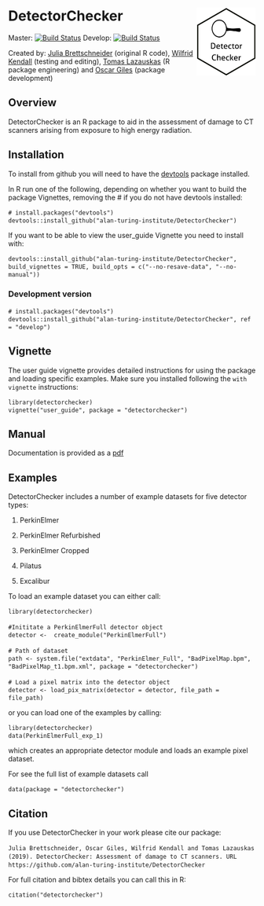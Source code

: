 # DetectorChecker <a><img src='logo_hex.png' align="right" height="139" /></a>

Master: [![Build Status](https://travis-ci.com/alan-turing-institute/DetectorChecker.svg?token=zxQwzfsqCyEouTqXAVUn&branch=master)](https://travis-ci.com/alan-turing-institute/DetectorChecker) Develop: [![Build Status](https://travis-ci.com/alan-turing-institute/DetectorChecker.svg?token=zxQwzfsqCyEouTqXAVUn&branch=develop)](https://travis-ci.com/alan-turing-institute/DetectorChecker)



Created by: [Julia Brettschneider](https://github.com/ejulia17) (original R code), [Wilfrid Kendall](https://github.com/WilfridSKendall) (testing and editing),
[Tomas Lazauskas](https://github.com/tomaslaz) (R package engineering) and [Oscar Giles](https://github.com/OscartGiles) (package development)

## Overview

DetectorChecker is an R package to aid in the assessment of damage to CT scanners arising from exposure to high energy radiation.


## Installation 

To install from github you will need to have the [devtools](https://github.com/r-lib/devtools) package installed.

In R run one of the following, depending on whether you want to build the package Vignettes, removing the # if you do not have devtools installed:

```
# install.packages("devtools")
devtools::install_github("alan-turing-institute/DetectorChecker")
```


If you want to be able to view the user_guide Vignette you need to install with:
```
devtools::install_github("alan-turing-institute/DetectorChecker", build_vignettes = TRUE, build_opts = c("--no-resave-data", "--no-manual"))
```



### Development version

```
# install.packages("devtools")
devtools::install_github("alan-turing-institute/DetectorChecker", ref = "develop")
```


## Vignette

The user guide vignette provides detailed instructions for using the package and loading specific examples. Make sure you installed following the `with vignette` instructions:

```
library(detectorchecker)
vignette("user_guide", package = "detectorchecker")
```

## Manual 
Documentation is provided as a [pdf](docs/detectorchecker_0.1.10.pdf)

## Examples
DetectorChecker includes a number of example datasets for five detector types:

1. PerkinElmer
 
2. PerkinElmer Refurbished 

3. PerkinElmer Cropped 

4. Pilatus 

5. Excalibur 

To load an example dataset you can either call:
```
library(detectorchecker)

#Inititate a PerkinElmerFull detector object
detector <-  create_module("PerkinElmerFull") 

# Path of dataset
path <- system.file("extdata", "PerkinElmer_Full", "BadPixelMap.bpm", "BadPixelMap_t1.bpm.xml", package = "detectorchecker")

# Load a pixel matrix into the detector object
detector <- load_pix_matrix(detector = detector, file_path = file_path) 
```

or you can load one of the examples by calling:

```
library(detectorchecker)
data(PerkinElmerFull_exp_1)
```

which creates an appropriate detector module and loads an example pixel dataset.

For see the full list of example datasets call

```
data(package = "detectorchecker")
```

## Citation
If you use DetectorChecker in your work please cite our package:

`Julia Brettschneider, Oscar Giles, Wilfrid Kendall and Tomas Lazauskas (2019). DetectorChecker: Assessment of damage to CT scanners. URL https://github.com/alan-turing-institute/DetectorChecker`

For full citation and bibtex details you can call this in R:

```
citation("detectorchecker")
```